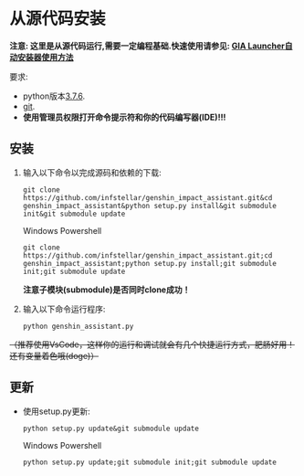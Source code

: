 # 从源代码安装


<strong>注意: 这里是从源代码运行,需要一定编程基础.快速使用请参见:
[GIA Launcher自动安装器使用方法](doc/install.md)</strong>

要求:

- python版本[3.7.6](https://www.python.org/downloads/release/python-376/).
- [git](https://git-scm.com/download/win).
- **使用管理员权限打开命令提示符和你的代码编写器(IDE)!!!**

## 安装


1. 输入以下命令以完成源码和依赖的下载:

   ```shell
   git clone https://github.com/infstellar/genshin_impact_assistant.git&cd genshin_impact_assistant&python setup.py install&git submodule init&git submodule update
   ```
   Windows Powershell
   ```shell
   git clone https://github.com/infstellar/genshin_impact_assistant.git;cd genshin_impact_assistant;python setup.py install;git submodule init;git submodule update
   ```

   **注意子模块(submodule)是否同时clone成功！**

2. 输入以下命令运行程序:

   ```shell
   python genshin_assistant.py
   ```

~~（推荐使用VsCode，这样你的运行和调试就会有几个快捷运行方式，肥肠好用！还有变量着色哦(doge)）~~

## 更新


- 使用setup.py更新:
   ```shell
   python setup.py update&git submodule update
   ```
   Windows Powershell
    ```shell
   python setup.py update;git submodule init;git submodule update
   ```

